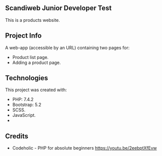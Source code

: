 ## Scandiweb Junior Developer Test

This is a products website.

## Project Info

A web-app (accessible by an URL) containing two pages for:

* Product list page.
* Adding a product page.

## Technologies

This project was created with:

* PHP: 7.4.2
* Bootstrap: 5.2
* SCSS.
* JavaScript.
* 
## Credits

* Codeholic - PHP for absolute beginners https://youtu.be/2eebptXfEvw
